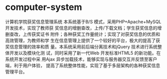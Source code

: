 # computer-system
计算机学院获奖信息管理系统
  本系统基于B/S 模式，采用PHP+Apache+MySQL 开发技术，实现了教师获
奖信息的增删查改，上传/下载文档；学生获奖信息的增删查改，上传获奖证书
附件；各种获奖工作量统计；实现了对获奖信息的优质和高效管理，为教师和学
生在信息管理上提供了一个较好的平台，极大的提高了获奖信息管理的效率和质
量。本系统采用前后端分离技术和jQuery 技术进行系统整体开发以及模块化测
试，同时采用了新一代Web 开发标准HTML5 的新功能。在系统开发过程中采
用Ajax 异步加载技术，能够实现与服务器交互并反馈至客户端，利于用户体验，
提高了系统整体性能，实现了基于多层架构的各种获奖信息管理平台。